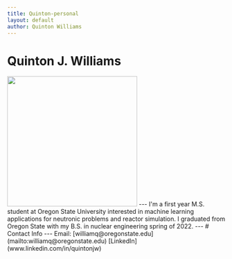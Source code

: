 ```yaml
---
title: Quinton-personal
layout: default
author: Quinton Williams
---
```

# Quinton J. Williams

<img src="{{ site.url }}users/williamq/images/Quinton_prof_img.jpeg" height="300">
---
I'm a first year M.S. student at Oregon State University interested in machine learning applications for neutronic problems and reactor simulation. I graduated from Oregon State with my B.S. in nuclear engineering spring of 2022.
---
# Contact Info
---
Email: [williamq@oregonstate.edu](mailto:williamq@oregonstate.edu)
[LinkedIn](www.linkedin.com/in/quintonjw)